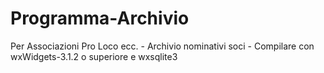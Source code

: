 # Programma-Archivio
Per Associazioni Pro Loco ecc. - Archivio nominativi soci -
Compilare con wxWidgets-3.1.2 o superiore e wxsqlite3

